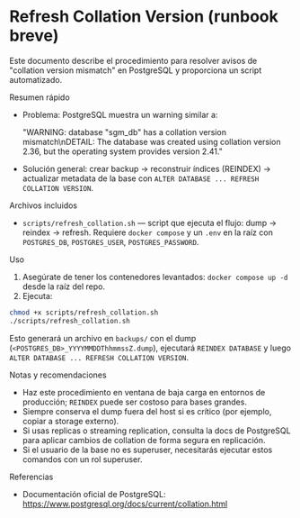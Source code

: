 # Refresh Collation Version (runbook breve)

Este documento describe el procedimiento para resolver avisos de "collation version mismatch" en PostgreSQL y proporciona un script automatizado.

Resumen rápido

- Problema: PostgreSQL muestra un warning similar a:

  "WARNING: database \"sgm_db\" has a collation version mismatch\nDETAIL: The database was created using collation version 2.36, but the operating system provides version 2.41."

- Solución general: crear backup → reconstruir índices (REINDEX) → actualizar metadata de la base con `ALTER DATABASE ... REFRESH COLLATION VERSION`.

Archivos incluidos

- `scripts/refresh_collation.sh` — script que ejecuta el flujo: dump -> reindex -> refresh. Requiere `docker compose` y un `.env` en la raíz con `POSTGRES_DB`, `POSTGRES_USER`, `POSTGRES_PASSWORD`.

Uso

1. Asegúrate de tener los contenedores levantados: `docker compose up -d` desde la raíz del repo.
2. Ejecuta:

```bash
chmod +x scripts/refresh_collation.sh
./scripts/refresh_collation.sh
```

Esto generará un archivo en `backups/` con el dump (`<POSTGRES_DB>_YYYYMMDDThhmmssZ.dump`), ejecutará `REINDEX DATABASE` y luego `ALTER DATABASE ... REFRESH COLLATION VERSION`.

Notas y recomendaciones

- Haz este procedimiento en ventana de baja carga en entornos de producción; `REINDEX` puede ser costoso para bases grandes.
- Siempre conserva el dump fuera del host si es crítico (por ejemplo, copiar a storage externo).
- Si usas replicas o streaming replication, consulta la docs de PostgreSQL para aplicar cambios de collation de forma segura en replicación.
- Si el usuario de la base no es superuser, necesitarás ejecutar estos comandos con un rol superuser.

Referencias

- Documentación oficial de PostgreSQL: https://www.postgresql.org/docs/current/collation.html

